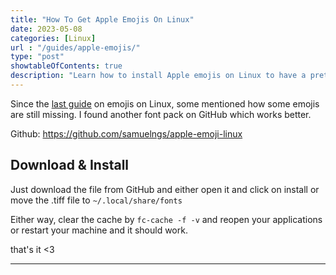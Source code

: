 ```yaml
---
title: "How To Get Apple Emojis On Linux"
date: 2023-05-08
categories: [Linux]
url : "/guides/apple-emojis/"
type: "post"
showtableOfContents: true
description: "Learn how to install Apple emojis on Linux to have a prettier and easier Linux experience."
---
```


Since the [last guide](/guides/things-to-do-after-installing-deb/#emojis) on emojis on Linux, some mentioned how some emojis are still missing. I found another font pack on GitHub which works better. 

Github: https://github.com/samuelngs/apple-emoji-linux

## Download & Install
Just download the file from GitHub and either open it and click on install or move the .tiff file to `~/.local/share/fonts`

Either way, clear the cache by `fc-cache -f -v` and reopen your applications or restart your machine and it should work.


that's it <3

----

  